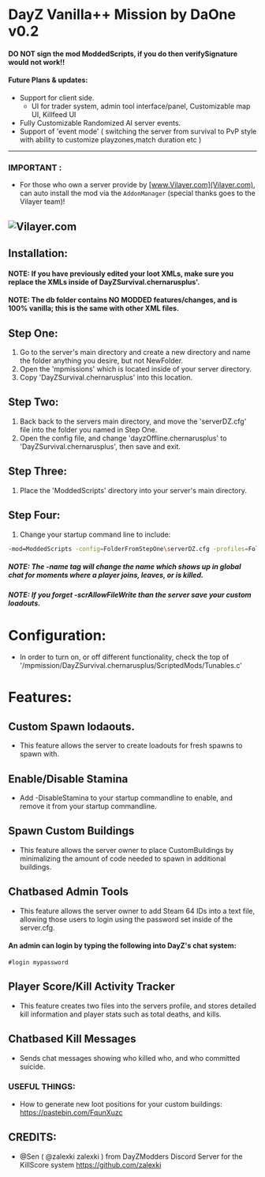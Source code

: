 # DayZ Vanilla++ Mission by DaOne v0.2
#### DO NOT sign the mod ModdedScripts, if you do then verifySignature would not work!!

#### Future Plans & updates:
 - Support for client side.
	- UI for trader system, admin tool interface/panel, Customizable map UI, Killfeed UI
 - Fully Customizable Randomized AI server events.
 - Support of 'event mode' ( switching the server from survival to PvP style with ability to customize playzones,match duration etc )
 
----------------------------------------------------------------------------------------------------------------------
### IMPORTANT :
- For those who own a server provide by [www.Vilayer.com](Vilayer.com), can auto install the mod via the `AddonManager` (special thanks goes to the Vilayer team)!

![Vilayer.com](https://ci5.googleusercontent.com/proxy/yE1RaRsPdehe3Y5lTBg3K2UmKkKYBPUl4HOLneY8hzalp34EayGB0c8qeUxsz4W_vaGETV57DzOYC1huj7bvJmDlyfIodhIE2p07uyLeVuvkyCvCOmKg=s0-d-e1-ft#https://www.vilayer.com/templates/ColoNode/html/img/logo_dark.png)
----------------------------------------------------------------------------------------------------------------------

## Installation:
#### NOTE: If you have previously edited your loot XMLs, make sure you replace the XMLs inside of DayZSurvival.chernarusplus'.
#### NOTE: The db folder contains NO MODDED features/changes, and is 100% vanilla; this is the same with other XML files.

## Step One:
1. Go to the server's main directory and create a new directory and name the folder anything you desire, but not NewFolder.
2. Open the 'mpmissions' which is located inside of your server directory.
3. Copy 'DayZSurvival.chernarusplus' into this location.

## Step Two:
1. Back back to the servers main directory, and move the 'serverDZ.cfg' file into the folder you named in Step One.
2. Open the config file, and change 'dayzOffline.chernarusplus' to 'DayZSurvival.chernarusplus', then save and exit.

## Step Three:
1. Place the 'ModdedScripts' directory into your server's main directory.

## Step Four:
1. Change your startup command line to include:

```bash
-mod=ModdedScripts -config=FolderFromStepOne\serverDZ.cfg -profiles=FolderFromStepOne -name=myServerName -scrAllowFileWrite
```

##### NOTE: The -name tag will change the name which shows up in global chat for moments where a player joins, leaves, or is killed.
##### NOTE: If you forget -scrAllowFileWrite than the server save your custom loadouts.

# Configuration:
- In order to turn on, or off different functionality, check the top of '/mpmission/DayZSurvival.chernarusplus/ScriptedMods/Tunables.c'

# Features:

## Custom Spawn lodaouts.
- This feature allows the server to create loadouts for fresh spawns to spawn with.

## Enable/Disable Stamina
- Add -DisableStamina to your startup commandline to enable, and remove it from your startup commandline.

## Spawn Custom Buildings
- This feature allows the server owner to place CustomBuildings by minimalizing the amount of code needed to spawn in additional buildings.

## Chatbased Admin Tools
- This feature allows the server owner to add Steam 64 IDs into a text file, allowing those users to login using the password set inside of the server.cfg.

#### An admin can login by typing the following into DayZ's chat system:
```
#login mypassword
```

## Player Score/Kill Activity Tracker
- This feature creates two files into the servers profile, and stores detailed kill information and player stats such as total deaths, and kills.

## Chatbased Kill Messages
- Sends chat messages showing who killed who, and who committed suicide.

### USEFUL THINGS:
- How to generate new loot positions for your custom buildings: https://pastebin.com/FqunXuzc

## CREDITS:
- @Sen ( @zalexki zalexki ) from DayZModders Discord Server for the KillScore system https://github.com/zalexki

